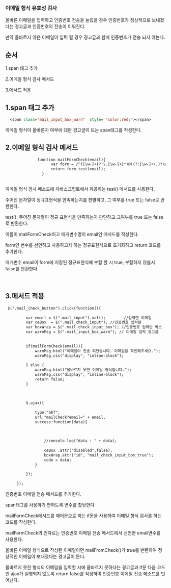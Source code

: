 ### 이메일 형식 유효성 검사


올바른 이메일을 입력하고 인증번호 전송을 눌렀을 경우 인증번호가 정상적으로 보내졌다는 경고글과 인증번호의 전송이 이뤄진다.

만약 올바르지 않은 이메일이 입력 될 경우 경고글과 함께 인증번호가 전송 되지 않는다.


순서
---
1.span 태그 추가

2.이메일 형식 검사 메서드

3.메서드 적용


1.span 태그 추가
---

```jsp
  <span class="mail_input_box_warn"  style= "color:red;"></span>
```
이메일 형식이 올바른지 여부에 대한 경고글이 뜨는 span태그를 작성한다.


2.이메일 형식 검사 메서드
---

```jsp
			  function mailFormCheck(email){
				    var form = /^([\w-]+(?:\.[\w-]+)*)@((?:[\w-]+\.)*\w[\w-]{0,66})\.([a-z]{2,6}(?:\.[a-z]{2})?)$/i;
				    return form.test(email);
				}
				 

```
이메일 형식 검사 메소드에 자바스크립트에서 제공하는 test() 메서드를 사용한다.

주어진 문자열이 정규표현식을 만족하는지를 판별하고, 그 여부를 true 또는 false로 반환한다.

test(): 주어진 문자열이 정규 표현식을 만족하는지 판단하고 그여부를 true 또는 false로 반환한다.

이름이 mailFormCheck이고 매개변수명이 email인 메서드를 작성한다. 

form인 변수를 선언하고 사용하고자 하는 정규표현식으로 초기화하고 return 코드를 추가한다. 

매개변수 email이 form에 저장된 정규표현식에 부합 할 시 true, 부합하지 않을시 false를 반환한다


&nbsp;

3.메서드 적용
---


```jsp
 $(".mail_check_button").click(function(){
	     
	     var email = $(".mail_input").val();        //입력한 이메일
	     var ceBox  = $(".mail_check_input"); //인증번호 입력란
	     var boxWrap = $(".mail_check_input_box"); //인증번호 입력란 박스
	     var warnMsg = $(".mail_input_box_warn"); // 이메일 입력 경고글
	     
	     
	     if(mailFormCheck(email)){
	         warnMsg.html("이메일이 전송 되었습니다. 이메일을 확인해주세요.");
	         warnMsg.css("display", "inline-block");
	      
	     } else {
	         warnMsg.html("올바르지 못한 이메일 형식입니다.");
	         warnMsg.css("display", "inline-block");
	         return false;
	     }    
	  
	  
	     
	     $.ajax({
	         
	         type:"GET",
	         url:"mailCheck?email=" + email,
	         success:function(data){
	             
	        
	        	 
	             //console.log("data : " + data);
	           
	       		 ceBox .attr("disabled",false);
	             boxWrap.attr("id", "mail_check_input_box_true");
	             code = data;
	         }
	                 
	     });
	     
	 });

```
인증번호 이메일 전송 메서드를 추가한다.

span태그를 사용하기 편하도록 변수를 할당한다.

mailFormCheck메서드를 제어문으로 하는 if문을 사용하여 이메일 형식 검사를 하는 코드를 작성한다.

mailFormCheck의 인자로는 인증번호 이메일 전송 메서드에서 선언한 email변수를 사용한다.

올바른 이메일 형식으로 작성된 이메일이면 mailFromCheck()가 true를 반환하여 정상적인 이메일이 보내졌다는 경고글이 뜬다.


올바르지 못한 형식의 이메일을 입력할 시에 올바르지 못하다는 경고글과 if문 다음 코드인 ajax가 실행되지 않도록 return false를 작성하여 인증번호 이메일 전송 메소드를 벗어난다.








